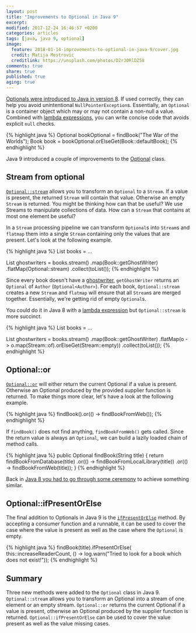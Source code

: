 ```yaml
---
layout: post
title: "Improvements to Optional in Java 9"
excerpt:
modified: 2017-12-24 16:46:57 +0200
categories: articles
tags: [java, java 9, optional]
image:
  feature: 2018-01-14-improvements-to-optional-in-java-9/cover.jpg
  credit: Matija Mestrovic
  creditlink: https://unsplash.com/photos/D2rJ0RlDZ58
comments: true
share: true
published: true
aging: true
---
```

[Optionals were introduced to Java in version 8]({{site.url}}/articles/optionals-in-java-8/).
If used correctly, they can help you avoid unintentional `NullPointerException`s.
Essentially, an `Optional` is a container object which may or may not contain a non-null a value.
Combined with [lambda expressions]({{site.url}}/articles/java-8-lambda-expressions/), you can write concise code that avoids explicit `null` checks.

{% highlight java %}
Optional<Book> bookOptional = findBook("The War of the Worlds");
Book book = bookOptional.orElseGet(Book::defaultBook);
{% endhighlight %}

Java 9 introduced a couple of improvements to the [Optional](https://docs.oracle.com/javase/9/docs/api/java/util/Optional.html) class.

## Stream from optional

[`Optional::stream`](https://docs.oracle.com/javase/9/docs/api/java/util/Optional.html#stream-- "Optional javadoc for Java 9") allows you to transform an `Optional` to a `Stream`.
If a value is present, the returned `Stream` will contain that value.
Otherwise an empty `Stream` is returned.
You might be thinking how can that be useful?
We use Streams to manipulate collections of data.
How can a `Stream` that contains at most one element be useful?

In a `Stream` processing pipeline we can transform `Optional`s into `Stream`s and `flatmap` them into a single `Stream` containing only the values that are present.
Let's look at the following example.

{% highlight java %}
List<Book> books = ...

List<Author> ghostwriters = books.stream()
  .map(Book::getGhostWriter)
  .flatMap(Optional::stream)
  .collect(toList());
{% endhighlight %}

Since every book doesn't have a [ghostwriter](https://en.wikipedia.org/wiki/Ghostwriter), `getGhostWriter` returns an `Optional` of `Author` (`Optional<Author>`).
For each book, `Optional::stream` creates a new `Stream` and `flatmap` will ensure that all `Stream`s are merged together.
Essentially, we're getting rid of empty `Optional`s.

You could do it in Java 8 with a [lambda expression]({{site.url}}/articles/java-8-lambda-expressions/) but `Optional::stream` is more succinct.

{% highlight java %}
List<Book> books = ...

List<Author> ghostwriters = books.stream()
  .map(Book::getGhostWriter)
  .flatMap(o -> o.map(Stream::of).orElseGet(Stream::empty))
  .collect(toList());
{% endhighlight %}

## Optional::or

[`Optional::or`](https://docs.oracle.com/javase/9/docs/api/java/util/Optional.html#or-java.util.function.Supplier-) will either return the current Optional if a value is present.
Otherwise an Optional produced by the provided supplier function is returned.
To make things more clear, let's have a look at the following example.

{% highlight java %}
findBook().or(() -> findBookFromWeb());
{% endhighlight %}

If `findBook()` does not find anything, `findBookFromWeb()` gets called.
Since the return value is always an `Optional`, we can build a lazily loaded chain of method calls.

{% highlight java %}
public Optional<Book> findBook(String title) {
  return findBookFromDatabase(title)
    .or(() -> findBookFromLocalLibrary(title))
    .or(() -> findBookFromWeb(title));
}
{% endhighlight %}

Back in [Java 8 you had to go through some ceremony]({{site.url}}/articles/chaining-optionals-in-java-8/) to achieve something similar.

## Optional::ifPresentOrElse

The final addition to Optionals in Java 9 is the [`ifPresentOrElse`](https://docs.oracle.com/javase/9/docs/api/java/util/Optional.html#ifPresentOrElse-java.util.function.Consumer-java.lang.Runnable-) method.
By accepting a consumer function and a runnable, it can be used to cover the case where the value is present as well as the case where the `Optional` is empty.

{% highlight java %}
findBook(title).ifPresentOrElse(
    this::increaseReaderCount,
    () -> log.warn("Tried to look for a book which does not exist!"));
{% endhighlight %}

## Summary

Three new methods were added to the `Optional` class in Java 9. `Optional::stream` allows you to transform an Optional into a stream of one element or an empty stream. `Optional::or` returns the current Optional if a value is present, otherwise an Optional produced by the supplier function is returned. `Optional::ifPresentOrElse` can be used to cover the value present as well as the value missing cases.
